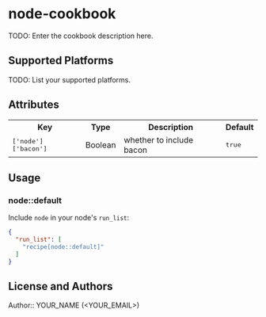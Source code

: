 # node-cookbook

TODO: Enter the cookbook description here.

## Supported Platforms

TODO: List your supported platforms.

## Attributes

<table>
  <tr>
    <th>Key</th>
    <th>Type</th>
    <th>Description</th>
    <th>Default</th>
  </tr>
  <tr>
    <td><tt>['node']['bacon']</tt></td>
    <td>Boolean</td>
    <td>whether to include bacon</td>
    <td><tt>true</tt></td>
  </tr>
</table>

## Usage

### node::default

Include `node` in your node's `run_list`:

```json
{
  "run_list": [
    "recipe[node::default]"
  ]
}
```

## License and Authors

Author:: YOUR_NAME (<YOUR_EMAIL>)
